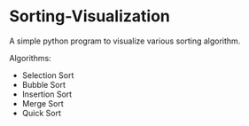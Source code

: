 # Sorting-Visualization
A simple python program to visualize various sorting algorithm. 

Algorithms:
- Selection Sort
- Bubble Sort
- Insertion Sort
- Merge Sort
- Quick Sort
